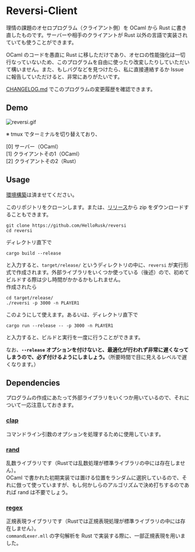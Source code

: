 # Reversi-Client

理情の課題のオセロプログラム（クライアント側）を OCaml から Rust に書き直したものです。サーバーや相手のクライアントが Rust 以外の言語で実装されていても使うことができます。  

OCaml のコードを愚直に Rust に移しただけであり、オセロの性能強化は一切行なっていないため、このプログラムを自由に使ったり改変したりしていただいて構いません。また、もしバグなどを見つけたら、私に直接連絡するか Issue に報告していただけると、非常にありがたいです。

[CHANGELOG.md](./CHANGELOG.md) でこのプログラムの変更履歴を確認できます。

## Demo

![reversi.gif](https://user-images.githubusercontent.com/36184621/62025241-8ad6d000-b212-11e9-8a62-8af05a0b0e6e.gif)

※ tmux でターミナルを切り替えており、  

[0] サーバー（OCaml）  
[1] クライアントその1（OCaml）  
[2] クライアントその2（Rust）  

## Usage

[環境構築](https://doc.rust-jp.rs/book/second-edition/ch01-01-installation.html)は済ませてください。  

このリポジトリをクローンします。または、[リリース](https://github.com/HelloRusk/reversi/releases)から zip をダウンロードすることもできます。

```
git clone https://github.com/HelloRusk/reversi
cd reversi
```

ディレクトリ直下で

```
cargo build --release
```

と入力すると、`target/release/` というディレクトリの中に、`reversi` が実行形式で作成されます。外部ライブラリをいくつか使っている（後述）ので、初めてビルドする際は少し時間がかかるかもしれません。  
作成されたら

```
cd target/release/
./reversi -p 3000 -n PLAYER1
```

このようにして使えます。あるいは、ディレクトリ直下で

```
cargo run --release -- -p 3000 -n PLAYER1
```

と入力すると、ビルドと実行を一度に行うことができます。

なお、**`--release` オプションを付けないと、最適化が行われず非常に遅くなってしまうので、必ず付けるようにしましょう。**（所要時間で目に見えるレベルで遅くなります。）

## Dependencies

プログラムの作成にあたって外部ライブラリをいくつか用いているので、それについて一応注意しておきます。

### [clap](https://github.com/clap-rs/clap)  

コマンドライン引数のオプションを処理するために使用しています。

### [rand](https://github.com/rust-random/rand)

乱数ライブラリです（Rustでは乱数処理が標準ライブラリの中には存在しません）。  
OCaml で書かれた初期実装では置ける位置をランダムに選択しているので、それに倣って使っていますが、もし何かしらのアルゴリズムで決め打ちするのであれば rand は不要でしょう。

### [regex](https://github.com/rust-lang/regex)

正規表現ライブラリです（Rustでは正規表現処理が標準ライブラリの中には存在しません）。   
`commandLexer.mll` の字句解析を Rust で実装する際に、一部正規表現を用いました。
